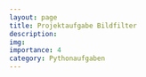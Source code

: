 ```yaml
---
layout: page
title: Projektaufgabe Bildfilter
description: 
img: 
importance: 4
category: Pythonaufgaben
---
```


